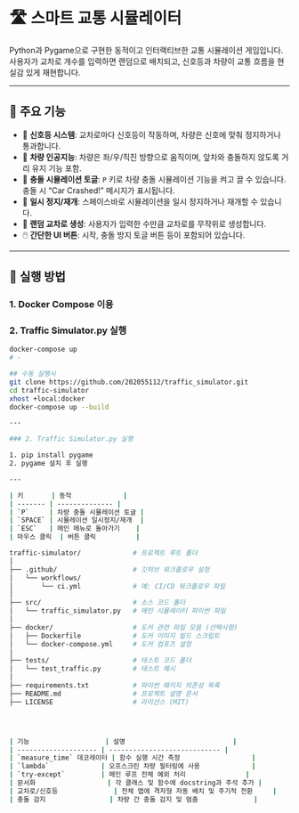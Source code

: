 # 🛣️ 스마트 교통 시뮬레이터

Python과 Pygame으로 구현한 동적이고 인터랙티브한 교통 시뮬레이션 게임입니다.  
사용자가 교차로 개수를 입력하면 랜덤으로 배치되고, 신호등과 차량이 교통 흐름을 현실감 있게 재현합니다.

---

## 📌 주요 기능

- 🚦 **신호등 시스템**: 교차로마다 신호등이 작동하며, 차량은 신호에 맞춰 정지하거나 통과합니다.  
- 🚗 **차량 인공지능**: 차량은 좌/우/직진 방향으로 움직이며, 앞차와 충돌하지 않도록 거리 유지 기능 포함.  
- 🔁 **충돌 시뮬레이션 토글**: `P` 키로 차량 충돌 시뮬레이션 기능을 켜고 끌 수 있습니다. 충돌 시 “Car Crashed!” 메시지가 표시됩니다.  
- 🛑 **일시 정지/재개**: 스페이스바로 시뮬레이션을 일시 정지하거나 재개할 수 있습니다.  
- 📍 **랜덤 교차로 생성**: 사용자가 입력한 수만큼 교차로를 무작위로 생성합니다.  
- 🖱️ **간단한 UI 버튼**: 시작, 충돌 방지 토글 버튼 등이 포함되어 있습니다.  


---

## 🚀 실행 방법


### 1. Docker Compose 이용
### 2. Traffic Simulator.py 실행

```bash
docker-compose up
# -

## 수동 실행시
git clone https://github.com/202055112/traffic_simulator.git
cd traffic-simulator
xhost +local:docker
docker-compose up --build

---

### 2. Traffic Simulator.py 실행

1. pip install pygame
2. pygame 설치 후 실행

---

| 키       | 동작             |
| ------- | -------------- |
| `P`     | 차량 충돌 시뮬레이션 토글 |
| `SPACE` | 시뮬레이션 일시정지/재개  |
| `ESC`   | 메인 메뉴로 돌아가기    |
| 마우스 클릭  | 버튼 클릭          |

traffic-simulator/             # 프로젝트 루트 폴더
│
├── .github/                   # 깃허브 워크플로우 설정
│   └── workflows/
│       └── ci.yml             # 예: CI/CD 워크플로우 파일
│
├── src/                       # 소스 코드 폴더
│   └── traffic_simulator.py   # 메인 시뮬레이터 파이썬 파일
│
├── docker/                    # 도커 관련 파일 모음 (선택사항)
│   ├── Dockerfile             # 도커 이미지 빌드 스크립트
│   └── docker-compose.yml     # 도커 컴포즈 설정
│
├── tests/                     # 테스트 코드 폴더
│   └── test_traffic.py        # 테스트 예시
│
├── requirements.txt           # 파이썬 패키지 의존성 목록
├── README.md                  # 프로젝트 설명 문서
├── LICENSE                    # 라이선스 (MIT)




| 기능                   | 설명                           |
| -------------------- | ---------------------------- |
| `measure_time` 데코레이터 | 함수 실행 시간 측정                  |
| `lambda`             | 오프스크린 차량 필터링에 사용             |
| `try-except`         | 메인 루프 전체 예외 처리               |
| 문서화                  | 각 클래스 및 함수에 docstring과 주석 추가 |
| 교차로/신호등              | 전체 맵에 격자형 자동 배치 및 주기적 전환     |
| 충돌 감지                | 차량 간 충돌 감지 및 멈춤              |
